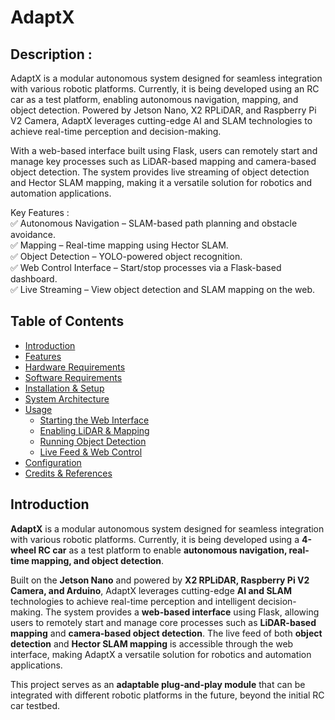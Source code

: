 # AdaptX

## Description :

AdaptX is a modular autonomous system designed for seamless integration with various robotic platforms. Currently, it is being developed using an RC car as a test platform, enabling autonomous navigation, mapping, and object detection. Powered by Jetson Nano, X2 RPLiDAR, and Raspberry Pi V2 Camera, AdaptX leverages cutting-edge AI and SLAM technologies to achieve real-time perception and decision-making.

With a web-based interface built using Flask, users can remotely start and manage key processes such as LiDAR-based mapping and camera-based object detection. The system provides live streaming of object detection and Hector SLAM mapping, making it a versatile solution for robotics and automation applications.

Key Features :<br> 
✅ Autonomous Navigation – SLAM-based path planning and obstacle avoidance.<br>
✅ Mapping – Real-time mapping using Hector SLAM.<br>
✅ Object Detection – YOLO-powered object recognition.<br>
✅ Web Control Interface – Start/stop processes via a Flask-based dashboard.<br>
✅ Live Streaming – View object detection and SLAM mapping on the web.


## Table of Contents
- [Introduction](#introduction)
- [Features](#features)
- [Hardware Requirements](#hardware-requirements)
- [Software Requirements](#software-requirements)
- [Installation & Setup](#installation--setup)
- [System Architecture](#system-architecture)
- [Usage](#usage)
  - [Starting the Web Interface](#starting-the-web-interface)
  - [Enabling LiDAR & Mapping](#enabling-lidar--mapping)
  - [Running Object Detection](#running-object-detection)
  - [Live Feed & Web Control](#live-feed--web-control)
- [Configuration](#configuration)
- [Credits & References](#credits--references)


## Introduction

**AdaptX** is a modular autonomous system designed for seamless integration with various robotic platforms. Currently, it is being developed using a **4-wheel RC car** as a test platform to enable **autonomous navigation, real-time mapping, and object detection**.

Built on the **Jetson Nano** and powered by **X2 RPLiDAR, Raspberry Pi V2 Camera, and Arduino**, AdaptX leverages cutting-edge **AI and SLAM** technologies to achieve real-time perception and intelligent decision-making. The system provides a **web-based interface** using Flask, allowing users to remotely start and manage core processes such as **LiDAR-based mapping** and **camera-based object detection**. The live feed of both **object detection** and **Hector SLAM mapping** is accessible through the web interface, making AdaptX a versatile solution for robotics and automation applications.

This project serves as an **adaptable plug-and-play module** that can be integrated with different robotic platforms in the future, beyond the initial RC car testbed.

